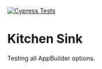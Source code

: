 [![Cypress Tests](https://github.com/CruGlobal/kitchensink_app/actions/workflows/run-cypress-test.yml/badge.svg)](https://github.com/CruGlobal/kitchensink_app/actions/workflows/run-cypress-test.yml)

# Kitchen Sink

Testing all AppBuilder options.
